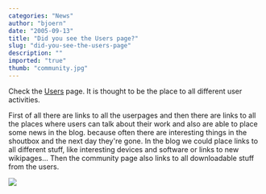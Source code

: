 ```yaml
---
categories: "News"
author: "bjoern"
date: "2005-09-13"
title: "Did you see the Users page?"
slug: "did-you-see-the-users-page"
description: ""
imported: "true"
thumb: "community.jpg"
---
```



Check the [Users](https://vvvv.org/users) page. It is thought to be the place to all different user activities. 

First of all there are links to all the userpages and then there are links to all the places where users can talk about their work and also are able to place some news in the blog. because often there are interesting things in the shoutbox and the next day they're gone. In the blog we could place links to all different stuff, like interesting devices and software or links to new wikipages...
Then the community page also links to all downloadable stuff from the users.

![](community.jpg)


